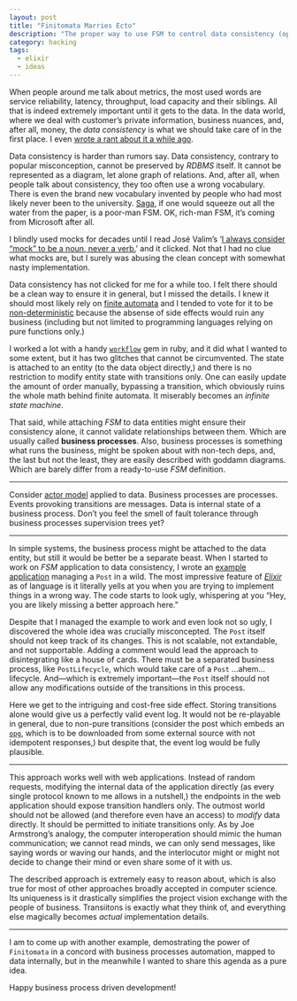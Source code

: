 ```yaml
---
layout: post
title: "Finitomata Marries Ecto"
description: "The proper way to use FSM to control data consistency (opinionated approach)"
category: hacking
tags:
  - elixir
  - ideas
---
```


When people around me talk about metrics, the most used words are service reliability, latency, throughput, load capacity and their siblings. All that is indeed extremely important until it gets to the data. In the data world, where we deal with customer’s private information, business nuances, and, after all, money, the _data consistency_ is what we should take care of in the first place. I even [wrote a rant about it a while ago](https://rocket-science.ru/hacking/2022/08/14/fsm-driven-development).

Data consistency is harder than rumors say. Data consistency, contrary to popular misconception, cannot be preserved by _RDBMS_ itself. It cannot be represented as a diagram, let alone graph of relations. And, after all, when people talk about consistency, they too often use a wrong vocabulary. There is even the brand new vocabulary invented by people who had most likely never been to the university. [Saga](https://learn.microsoft.com/en-us/azure/architecture/reference-architectures/saga/saga), if one would squeeze out all the water from the paper, is a poor-man FSM. OK, rich-man FSM, it’s coming from Microsoft after all.

I blindly used mocks for decades until I read José Valim’s ‘[I always consider “mock” to be a noun, never a verb.](https://dashbit.co/blog/mocks-and-explicit-contracts)’ and it clicked. Not that I had no clue what mocks are, but I surely was abusing the clean concept with somewhat nasty implementation.

Data consistency has not clicked for me for a while too. I felt there should be a clean way to ensure it in general, but I missed the details. I knew it should most likely rely on [finite automata](https://en.wikipedia.org/wiki/Finite-state_machine) and I tended to vote for it to be [non-deterministic](https://en.wikipedia.org/wiki/Nondeterministic_finite_automaton) because the absense of side effects would ruin any business (including but not limited to programming languages relying on pure functions only.)

I worked a lot with a handy [`workflow`](https://github.com/geekq/workflow) gem in ruby, and it did what I wanted to some extent, but it has two glitches that cannot be circumvented. The state is attached to an entity (to the data object directly,) and there is no restriction to modify entity state with transitions only. One can easily update the amount of order manually, bypassing a transition, which obviously ruins the whole math behind finite automata. It miserably becomes an _infinite state machine_.

That said, while attaching _FSM_ to data entities might ensure their consistency alone, it cannot validate relationships between them. Which are usually called **business processes**. Also, business processes is something what runs the business, might be spoken about with non-tech deps, and, the last but not the least, they are easily described with goddamn diagrams. Which are barely differ from a ready-to-use _FSM_ definition.

---

Consider [actor model](https://en.wikipedia.org/wiki/Actor_model) applied to data. Business processes are processes. Events provoking transitions are messages. Data is internal state of a business process. Don’t you feel the smell of fault tolerance through business processes supervision trees yet?

---

In simple systems, the business process might be attached to the data entity, but still it would be better be a separate beast. When I started to work on _FSM_ application to data consistency, I wrote an [example application](https://github.com/am-kantox/finitomata/tree/main/examples/ecto_intergation) managing a `Post` in a wild. The most impressive feature of [_Elixir_](https://elixir-lang.org/) as of language is it literally yells at you when you are trying to implement things in a wrong way. The code starts to look ugly, whispering at you “Hey, you are likely missing a better approach here.”

Despite that I managed the example to work and even look not so ugly, I discovered the whole idea was crucially misconcepted. The `Post` itself should not keep track of its changes. This is not scalable, not extandable, and not supportable. Adding a comment would lead the approach to disintegrating like a house of cards. There must be a separated business process, like `PostLifecycle`, which would take care of a `Post` ...ahem... lifecycle. And—which is extremely important—the `Post` itself should not allow any modifications outside of the transitions in this process.

Here we get to the intriguing and cost-free side effect. Storing transitions alone would give us a perfectly valid event log. It would not be re-playable in general, due to non-pure transitions (consider the post which embeds an [`opg`](https://ogp.me/), which is to be downloaded from some external source with not idempotent responses,) but despite that, the event log would be fully plausible.

---

This approach works well with web applications. Instead of random requests, modifying the internal data of the application directly (as every single protocol known to me allows in a nutshell,) the endpoints in the web application should expose transition handlers only. The outmost world should not be allowed (and therefore even have an access) to _modify_ data directly. It should be permitted to initiate transitions only. As by Joe Armstrong’s analogy, the computer interoperation should mimic the human communication; we cannot read minds, we can only send messages, like saying words or waving our hands, and the interlocutor might or might not decide to change their mind or even share some of it with us.

The described approach is extremely easy to reason about, which is also true for most of other approaches broadly accepted in computer science. Its uniqueness is it drastically simplifies the project vision exchange with the people of business. Transiitons is exactly what they think of, and everything else magically becomes _actual_ implementation details.

---

I am to come up with another example, demostrating the power of `Finitomata` in a concord with business processes automation, mapped to data internally, but in the meanwhile I wanted to share this agenda as a pure idea.

Happy business process driven development!